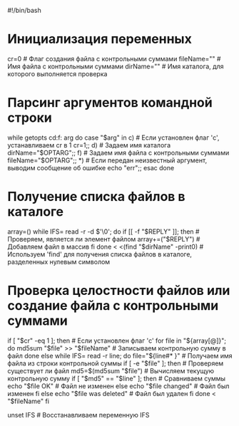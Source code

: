 #!/bin/bash

# Инициализация переменных
cr=0         # Флаг создания файла с контрольными суммами
fileName=""  # Имя файла с контрольными суммами
dirName=""   # Имя каталога, для которого выполняется проверка

# Парсинг аргументов командной строки
while getopts cd:f: arg
do
    case "$arg" in
        c) # Если установлен флаг 'c', устанавливаем cr в 1
            cr=1;;
        d) # Задаем имя каталога
            dirName="$OPTARG";;
        f) # Задаем имя файла с контрольными суммами
            fileName="$OPTARG";;
        *) # Если передан неизвестный аргумент, выводим сообщение об ошибке
            echo "err";;
    esac
done

# Получение списка файлов в каталоге
array=()
while IFS= read -r -d $'\0'; do
    if [[ -f "$REPLY" ]]; then # Проверяем, является ли элемент файлом
        array+=("$REPLY") # Добавляем файл в массив
    fi
done < <(find "$dirName" -print0) # Используем 'find' для получения списка файлов в каталоге, разделенных нулевым символом

# Проверка целостности файлов или создание файла с контрольными суммами
if [ "$cr" -eq 1 ]; then # Если установлен флаг 'c'
    for file in "${array[@]}"; do
        md5sum "$file" >> "$fileName" # Записываем контрольную сумму в файл
    done
else
    while IFS= read -r line; do
        file="${line#* }" # Получаем имя файла из строки контрольной суммы
        if [ -e "$file" ]; then # Проверяем существует ли файл
            md5=$(md5sum "$file") # Вычисляем текущую контрольную сумму
            if [ "$md5" == "$line" ]; then # Сравниваем суммы
                echo "$file OK" # Файл не изменен
            else
                echo "$file changed" # Файл был изменен
            fi
        else
            echo "$file was deleted" # Файл был удален
        fi
    done < "$fileName"
fi

unset IFS # Восстанавливаем переменную IFS
